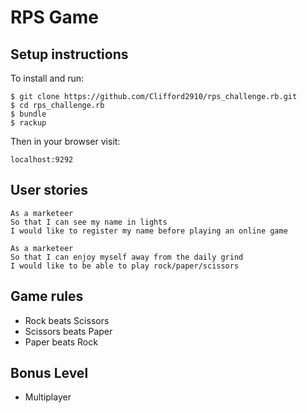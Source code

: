 # RPS Game

## Setup instructions

To install and run:

```
$ git clone https://github.com/Clifford2910/rps_challenge.rb.git
$ cd rps_challenge.rb
$ bundle
$ rackup
```

Then in your browser visit:   
```
localhost:9292
```



## User stories

```
As a marketeer
So that I can see my name in lights
I would like to register my name before playing an online game

As a marketeer
So that I can enjoy myself away from the daily grind
I would like to be able to play rock/paper/scissors
```


## Game rules

* Rock beats Scissors
* Scissors beats Paper
* Paper beats Rock

## Bonus Level

* Multiplayer
